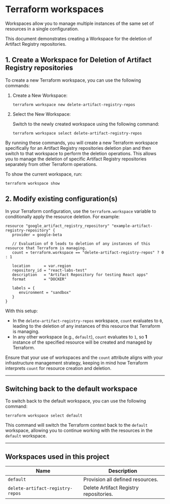 # Terraform workspaces

Workspaces allow you to manage multiple instances of the same set of resources in a single configuration.

This document demonstrates creating a Workspace for the deletion of Artifact Registry repositories.

## 1. Create a Workspace for Deletion of Artifact Registry repositories

To create a new Terraform workspace, you can use the following commands:

1. Create a New Workspace:

   ```shell
   terraform workspace new delete-artifact-registry-repos
   ```
   
2. Select the New Workspace:

   Switch to the newly created workspace using the following command:

   ```shell
   terraform workspace select delete-artifact-registry-repos
   ```

By running these commands, you will create a new Terraform workspace specifically for an Artifact Registry repositories deletion plan and then switch to that workspace to perform the deletion operations.
This allows you to manage the deletion of specific Artifact Registry repositories separately from other Terraform operations.

To show the current workspace, run:

```shell
terraform workspace show
```

## 2. Modify existing configuration(s)

In your Terraform configuration, use the `terraform.workspace` variable to conditionally apply the resource deletion.
For example:

```hcl
resource "google_artifact_registry_repository" "example-artifact-registry-repository" {
   provider = google-beta

   // Evaluation of 0 leads to deletion of any instances of this resource that Terraform is managing.
   count = terraform.workspace == "delete-artifact-registry-repos" ? 0 : 1

   location      = var.region
   repository_id = "react-labs-test"
   description   = "Artifact Repository for testing React apps"
   format        = "DOCKER"

   labels = {
      environment = "sandbox"
   }
}
```

With this setup:

- In the `delete-artifact-registry-repos` workspace, `count` evaluates to `0`, leading to the deletion of any instances of this resource that Terraform is managing.
- In any other workspace (e.g., `default`), `count` evaluates to `1`, so **1** instance of the specified resource will be created and managed by Terraform.

Ensure that your use of workspaces and the `count` attribute aligns with your infrastructure management strategy, keeping in mind how Terraform interprets `count` for resource creation and deletion.

---

## Switching back to the default workspace

To switch back to the default workspace, you can use the following command:

```shell
terraform workspace select default
```

This command will switch the Terraform context back to the `default` workspace, allowing you to continue working with the resources in the `default` workspace.

---

## Workspaces used in this project

| Name                             | Description                            |
|----------------------------------|----------------------------------------|
| `default`                        | Provision all defined resources.       |
| `delete-artifact-registry-repos` | Delete Artifact Registry repositories. |
